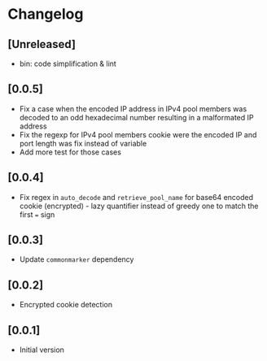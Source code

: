 # Changelog

## [Unreleased]

- bin: code simplification & lint

## [0.0.5]

- Fix a case when the encoded IP address in IPv4 pool members was decoded to an odd hexadecimal number resulting in a malformated IP address
- Fix the regexp for IPv4 pool members cookie were the encoded IP and port length was fix instead of variable
- Add more test for those cases

## [0.0.4]

- Fix regex in `auto_decode` and `retrieve_pool_name` for base64 encoded cookie (encrypted) - lazy quantifier instead of greedy one to match the first `=` sign

## [0.0.3]

- Update `commonmarker` dependency

## [0.0.2]

- Encrypted cookie detection

## [0.0.1]

- Initial version
